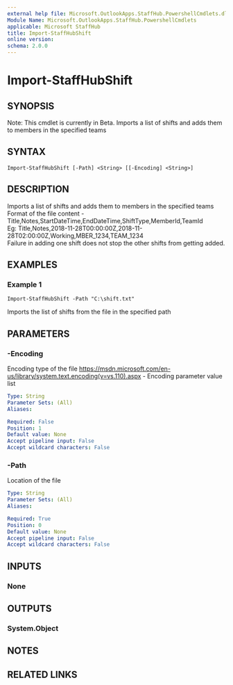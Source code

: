 ```yaml
---
external help file: Microsoft.OutlookApps.StaffHub.PowershellCmdlets.dll-Help.xml
Module Name: Microsoft.OutlookApps.StaffHub.PowershellCmdlets
applicable: Microsoft StaffHub
title: Import-StaffHubShift
online version: 
schema: 2.0.0
---
```


# Import-StaffHubShift

## SYNOPSIS
Note: This cmdlet is currently in Beta.
Imports a list of shifts and adds them to members in the specified teams

## SYNTAX

```
Import-StaffHubShift [-Path] <String> [[-Encoding] <String>]
```

## DESCRIPTION
Imports a list of shifts and adds them to members in the specified teams<br>
Format of the file content - Title,Notes,StartDateTime,EndDateTime,ShiftType,MemberId,TeamId<br>
Eg: Title,Notes,2018-11-28T00:00:00Z,2018-11-28T02:00:00Z,Working,MBER_1234,TEAM_1234<br>
Failure in adding one shift does not stop the other shifts from getting added.<br>

## EXAMPLES

### Example 1
```
Import-StaffHubShift -Path "C:\shift.txt"
```

Imports the list of shifts from the file in the specified path

## PARAMETERS

### -Encoding
Encoding type of the file
https://msdn.microsoft.com/en-us/library/system.text.encoding(v=vs.110).aspx - Encoding parameter value list

```yaml
Type: String
Parameter Sets: (All)
Aliases: 

Required: False
Position: 1
Default value: None
Accept pipeline input: False
Accept wildcard characters: False
```

### -Path
Location of the file

```yaml
Type: String
Parameter Sets: (All)
Aliases: 

Required: True
Position: 0
Default value: None
Accept pipeline input: False
Accept wildcard characters: False
```

## INPUTS

### None


## OUTPUTS

### System.Object

## NOTES

## RELATED LINKS

